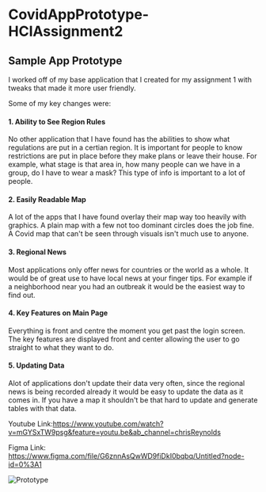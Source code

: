 # CovidAppPrototype-HCIAssignment2
## Sample App Prototype

I worked off of my base application that I created for my assignment 1 with tweaks that made it more user friendly.

Some of my key changes were:

#### 1. Ability to See Region Rules
No other application that I have found has the abilities to show what regulations are put in a certian
region. It is important for people to know restrictions are put in place before they make plans or
leave their house. For example, what stage is that area in, how many people can we have in a group,
do I have to wear a mask? This type of info is important to a lot of people.

#### 2. Easily Readable Map
A lot of the apps that I have found overlay their map way too heavily with graphics. A plain map with a few
not too dominant circles does the job fine. A Covid map that can't be seen through visuals isn't much use to
anyone. 

#### 3. Regional News
Most applications only offer news for countries or the world as a whole. It would be of great use to have local
news at your finger tips. For example if a neighborhood near you had an outbreak it would be the easiest way
to find out. 

#### 4. Key Features on Main Page
Everything is front and centre the moment you get past the login screen. The key features are displayed front and
center allowing the user to go straight to what they want to do.

#### 5. Updating Data
Alot of applications don't update their data very often, since the regional news is being recorded already it would
be easy to update the data as it comes in. If you have a map it shouldn't be that hard to update and generate tables
with that data.

Youtube Link:https://www.youtube.com/watch?v=mGYSxTW9psg&feature=youtu.be&ab_channel=chrisReynolds

Figma Link: https://www.figma.com/file/G6znnAsQwWD9fiDkI0bqbq/Untitled?node-id=0%3A1

![Prototype](https://user-images.githubusercontent.com/35903888/98764414-bcdd5880-23a9-11eb-8d63-af02cf57514f.png)
